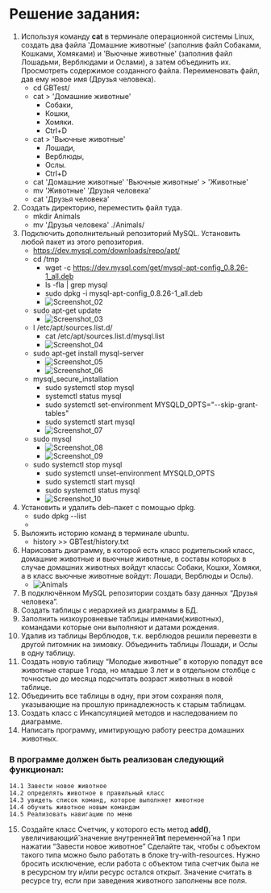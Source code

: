 # Решение задания:
1. Используя команду **cat** в терминале операционной системы Linux, создать два файла 'Домашние животные' (заполнив файл Собаками, Кошками, Хомяками) и 'Вьючные животные' (заполнив файл Лошадьми, Верблюдами и Ослами), а затем объединить их. Просмотреть содержимое созданного файла. Переименовать файл, дав ему новое имя (Друзья человека).
   * cd GBTest/
   * cat > 'Домашние животные'
     * Собаки,
     * Кошки,
     * Хомяки.
     * Ctrl+D
   * cat > 'Вьючные животные'
     * Лошади,
     * Верблюды,
     * Ослы.
     * Ctrl+D
   * cat 'Домашние животные' 'Вьючные животные' > 'Животные'
   * mv 'Животные' 'Друзья человека'
   * cat 'Друзья человека'
2. Создать директорию, переместить файл туда.
   * mkdir Animals
   * mv 'Друзья человека' ./Animals/
3. Подключить дополнительный репозиторий MySQL. Установить любой пакет из этого репозитория.
   * https://dev.mysql.com/downloads/repo/apt/
   * cd /tmp
     * wget -c https://dev.mysql.com/get/mysql-apt-config_0.8.26-1_all.deb
     * ls -fla | grep mysql
     * sudo dpkg -i mysql-apt-config_0.8.26-1_all.deb
     * ![Screenshot_02](Screenshot/02.png)
   * sudo apt-get update
     * ![Screenshot_03](Screenshot/03.png)
   * l /etc/apt/sources.list.d/
     * cat /etc/apt/sources.list.d/mysql.list
     * ![Screenshot_04](Screenshot/04.png)
   * sudo apt-get install mysql-server
     * ![Screenshot_05](Screenshot/05.png)
     * ![Screenshot_06](Screenshot/06.png)
   * mysql_secure_installation
     * sudo systemctl stop mysql
     * systemctl status mysql
     * sudo systemctl set-environment MYSQLD_OPTS="--skip-grant-tables"
     * sudo systemctl start mysql
     * ![Screenshot_07](Screenshot/07.png)
   * sudo mysql
     * ![Screenshot_08](Screenshot/08.png)
     * ![Screenshot_09](Screenshot/09.png)
   * sudo systemctl stop mysql
     * sudo systemctl unset-environment MYSQLD_OPTS
     * sudo systemctl start mysql
     * sudo systemctl status mysql
     * ![Screenshot_10](Screenshot/10.png)
4. Установить и удалить deb-пакет с помощью dpkg.
   * sudo dpkg --list
   * 
5. Выложить историю команд в терминале ubuntu.
   * history >> GBTest/history.txt
6. Нарисовать диаграмму, в которой есть класс родительский класс, домашние животные и вьючные животные, в составы которых в случае домашних животных войдут классы: Собаки, Кошки, Хомяки, а в класс вьючные животные войдут: Лошади, Верблюды и Ослы).
    * ![Animals](Screenshot/Animals.png)
7. В подключённом MySQL репозитории создать базу данных “Друзья человека”.
8. Создать таблицы с иерархией из диаграммы в БД.
9. Заполнить низкоуровневые таблицы именами(животных), командами которые они выполняют и датами рождения.
10. Удалив из таблицы Верблюдов, т.к. верблюдов решили перевезти в другой питомник на зимовку. Объединить таблицы Лошади, и Ослы в одну таблицу.
11. Создать новую таблицу “Молодые животные” в которую попадут все животные старше 1 года, но младше 3 лет и в отдельном столбце с точностью до месяца подсчитать возраст животных в новой таблице.
12. Объединить все таблицы в одну, при этом сохраняя поля, указывающие на прошлую принадлежность к старым таблицам.
13. Создать класс с Инкапсуляцией методов и наследованием по диаграмме.
14. Написать программу, имитирующую работу реестра домашних животных.
### В программе должен быть реализован следующий функционал:
    14.1 Завести новое животное
    14.2 определять животное в правильный класс
    14.3 увидеть список команд, которое выполняет животное
    14.4 обучить животное новым командам
    14.5 Реализовать навигацию по меню
15. Создайте класс Счетчик, у которого есть метод **add()**, увеличивающий̆ значение внутренней̆ **int** переменной̆ на 1 при нажатии “Завести новое животное” Сделайте так, чтобы с объектом такого типа можно было работать в блоке try-with-resources. Нужно бросить исключение, если работа с объектом типа счетчик была не в ресурсном try и/или ресурс остался открыт. Значение считать в ресурсе try, если при заведения животного заполнены все поля.